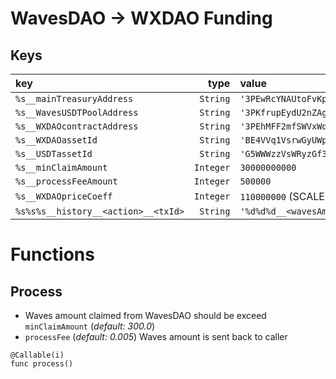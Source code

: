 # WavesDAO -> WXDAO Funding

## Keys
| key                                 |      type | value                                                        |
| :---------------------------------- | --------: | :----------------------------------------------------------- |
| `%s__mainTreasuryAddress`           |  `String` | `'3PEwRcYNAUtoFvKpBhKoiwajnZfdoDR6h4h'`                      |
| `%s__WavesUSDTPoolAddress`          |  `String` | `'3PKfrupEydU2nZAghVjZAfvCwMBkzuR1F52'`                      |
| `%s__WXDAOcontractAddress`          |  `String` | `'3PEhMFF2mfSWVxWqbW8guXVYcNeoW77ga7T'`                      |
| `%s__WXDAOassetId`                  |  `String` | `'BE4VVq1VsrwGyUWpUkNjVFR5j9vzioiRhrUT52p8RW2m'`             |
| `%s__USDTassetId`                   |  `String` | `'G5WWWzzVsWRyzGf32xojbnfp7gXbWrgqJT8RcVWEfLmC'`             |
| `%s__minClaimAmount`                | `Integer` | `30000000000`                                                |
| `%s__processFeeAmount`              | `Integer` | `500000`                                                     |
| `%s__WXDAOpriceCoeff`               | `Integer` | `110000000` (SCALE8)                                         |
| `%s%s%s__history__<action>__<txId>` |  `String` | `'%d%d%d__<wavesAmount>__<WXDAOamount>__<processFeeAmount>'` |


# Functions


## Process
- Waves amount claimed from WavesDAO should be exceed `minClaimAmount` (*default: 300.0*)
- `processFee` (*default: 0.005*) Waves amount is sent back to caller
```
@Callable(i)
func process()
```
